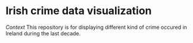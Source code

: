 # Irish crime data visualization

_Context_
This repository is for displaying different kind of crime occured in Ireland during the last decade.


